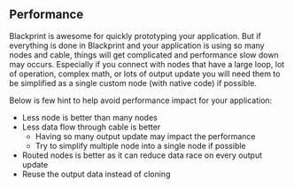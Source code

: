 ## Performance
Blackprint is awesome for quickly prototyping your application. But if everything is done in Blackprint and your application is using so many nodes and cable, things will get complicated and performance slow down may occurs. Especially if you connect with nodes that have a large loop, lot of operation, complex math, or lots of output update you will need them to be simplified as a single custom node (with native code) if possible.

Below is few hint to help avoid performance impact for your application:
- Less node is better than many nodes
- Less data flow through cable is better
  - Having so many output update may impact the performance
  - Try to simplify multiple node into a single node if possible
- Routed nodes is better as it can reduce data race on every output update
- Reuse the output data instead of cloning